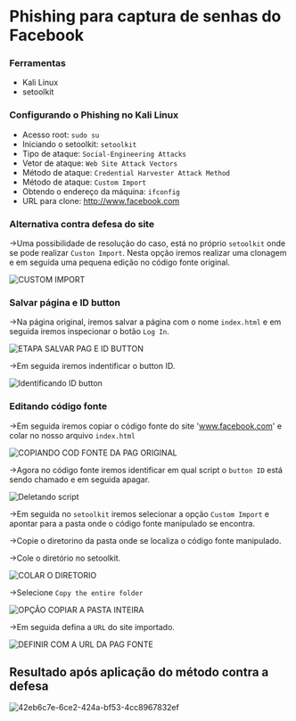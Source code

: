 # Phishing para captura de senhas do Facebook

### Ferramentas

- Kali Linux
- setoolkit

### Configurando o Phishing no Kali Linux

- Acesso root: ``` sudo su ```
- Iniciando o setoolkit: ``` setoolkit ```
- Tipo de ataque: ``` Social-Engineering Attacks ```
- Vetor de ataque: ``` Web Site Attack Vectors ```
- Método de ataque: ```Credential Harvester Attack Method ```
- Método de ataque: ``` Custom Import ```
- Obtendo o endereço da máquina: ``` ifconfig ```
- URL para clone: http://www.facebook.com


### Alternativa contra defesa do site
->Uma possibilidade de resolução do caso, está no próprio ```setoolkit``` onde se pode realizar ```Custon Import```. Nesta opção iremos realizar uma clonagem e em seguida uma pequena edição no código fonte  original. 

![CUSTOM IMPORT](https://github.com/user-attachments/assets/604cae8e-111e-43c3-a530-252871c19bc6)

### Salvar página e ID button

->Na página original, iremos salvar a página com o nome ```index.html``` e em seguida iremos inspecionar o botão ```Log In```. 

![ETAPA SALVAR PAG E ID BUTTON](https://github.com/user-attachments/assets/9f8e1356-3777-45eb-9cad-2321909af532)

->Em seguida iremos indentificar o button ID. 

![Identificando ID button](https://github.com/user-attachments/assets/ff090128-63be-4c71-ad11-42f34120e83c)

### Editando código fonte

->Em seguida iremos copiar o código fonte do site 'www.facebook.com' e colar no nosso arquivo ```index.html```

![COPIANDO COD FONTE DA PAG ORIGINAL](https://github.com/user-attachments/assets/d74c3cba-c485-42a7-9376-fd83dc89e53d)

->Agora no código fonte iremos identificar em qual script o ```button ID``` está sendo chamado e em seguida apagar.

![Deletando script](https://github.com/user-attachments/assets/c8738d9c-cbff-4086-8a5d-a154d369affd)

->Em seguida no ```setoolkit``` iremos selecionar a opção ```Custom Import``` e apontar para a pasta onde o código fonte manipulado se encontra.

->Copie o diretorino da pasta onde se localiza o código fonte manipulado.

->Cole o diretório no setoolkit. 

![COLAR O DIRETORIO](https://github.com/user-attachments/assets/4f49c8a4-9877-4af6-b537-b3ca57533681)

->Selecione ```Copy the entire folder```

![OPÇÃO COPIAR A PASTA INTEIRA](https://github.com/user-attachments/assets/7ecadd9c-1229-4e74-9894-f423d6023aa3)

->Em seguida defina a ```URL``` do site importado.

![DEFINIR COM A URL DA PAG FONTE](https://github.com/user-attachments/assets/50e80c13-6ea2-42e9-ab2c-399edf6f20dd)

## Resultado após aplicação do método contra a defesa
![42eb6c7e-6ce2-424a-bf53-4cc8967832ef](https://github.com/user-attachments/assets/80ee4634-ee4c-4775-b737-14a90ce4f3a2)






